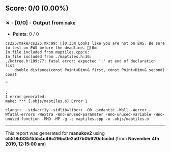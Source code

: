 


## Score: 0/0 (0.00%)


### ✗ - [0/0] - Output from `make`

- **Points**: 0 / 0

```
cs225/make/cs225.mk:99: [0;33m Looks like you are not on EWS. Be sure to test on EWS before the deadline. [0m
In file included from maptiles.cpp:8:
In file included from ./maptiles.h:16:
./kdtree.h:109:77: fatal error: expected ';' at end of declaration list
    double distance(const Point<Dim>& first, const Point<Dim>& second) const
                                                                            ^
                                                                            ;
1 error generated.
make: *** [.objs/maptiles.o] Error 1

```
```
clang++  -std=c++1y -stdlib=libc++ -O0 -pedantic -Wall -Werror -Wfatal-errors -Wextra -Wno-unused-parameter -Wno-unused-variable -Wno-unused-function -MMD -MP -g -c maptiles.cpp -o .objs/maptiles.o

```


---

This report was generated for **manukov2** using **c5518d33515554c46c29bc0e2a07b0b620cfcc5d** (from **November 4th 2019, 12:15:00 am**)
